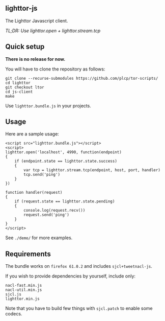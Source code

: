 ## lighttor-js

The Lighttor Javascript client.

_TL;DR: Use lighttor.open + lighttor.stream.tcp_

## Quick setup

**There is no release for now.**

You will have to clone the repository as follows:

```
git clone --recurse-submodules https://github.com/plcp/tor-scripts/
cd lighttor
git checkout ltor
cd js-client
make
```

Use `lighttor.bundle.js` in your projects.

## Usage

Here are a sample usage:

```
<script src="lighttor.bundle.js"></script>
<script>
lighttor.open('localhost', 4990, function(endpoint)
{
    if (endpoint.state == lighttor.state.success)
    {
        var tcp = lighttor.stream.tcp(endpoint, host, port, handler)
        tcp.send('ping')
    }
})

function handler(request)
{
    if (request.state == lighttor.state.pending)
    {
        console.log(request.recv())
        request.send('ping')
    }
}
</script>
```

See `./demo/` for more examples.

## Requirements

The bundle works on `firefox 61.0.2` and includes `sjcl+tweetnacl-js`.

If you wish to provide dependencies by yourself, include only:
```
nacl-fast.min.js
nacl-util.min.js
sjcl.js
lighttor.min.js
```
Note that you have to build few things with `sjcl.patch` to enable some
codecs.
